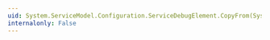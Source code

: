 ```yaml
---
uid: System.ServiceModel.Configuration.ServiceDebugElement.CopyFrom(System.ServiceModel.Configuration.ServiceModelExtensionElement)
internalonly: False
---
```

